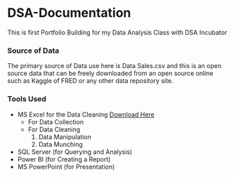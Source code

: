 # DSA-Documentation
This is first Portfolio Building for my Data Analysis Class with DSA Incubator

### Source of Data
The primary source of Data use here is Data Sales.csv and this is an open source data that can be freely downloaded from an open source online such as Kaggle of FRED or any other data repository site.

### Tools Used
- MS Excel for the Data Cleaning [Download Here](https://ciyhog.com)
  -  For Data Collection
  -  For Data Cleaning
      1.  Data Manipulation
      2.  Data Munching
-  SQL Server (for Querying and Analysis)
-  Power BI (for Creating a Report)
-  MS PowerPoint (for Presentation)
